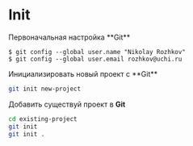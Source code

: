 # Init

<section>
Первоначальная настройка **Git**

```shell
$ git config --global user.name "Nikolay Rozhkov"
$ git config --global user.email rozhkov@uchi.ru
```
</section>

<section>
Инициализировать новый проект c **Git**

```bash
git init new-project
```

Добавить существуй проект в **Git**

```bash
cd existing-project
git init
git init .
```
</section>